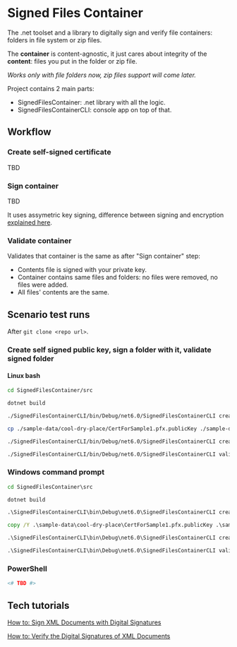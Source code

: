 # Signed Files Container

The .net toolset and a library to digitally sign and verify file containers: folders in file system or zip files.

The **container** is content-agnostic, it just cares about integrity of the **content**: files you put in the folder or zip file.

*Works only with file folders now, zip files support will come later.*

Project contains 2 main parts:
- SignedFilesContainer: .net library with all the logic.
- SignedFilesContainerCLI: console app on top of that.

## Workflow
### Create self-signed certificate
TBD

### Sign container
TBD

It uses assymetric key signing, difference between signing and encryption [explained here](https://stackoverflow.com/a/454069/1175698).

### Validate container
Validates that container is the same as after "Sign container" step:
- Contents file is signed with your private key.
- Container contains same files and folders: no files were removed, no files were added.
- All files' contents are the same.


## Scenario test runs

After `git clone <repo url>`.

### Create self signed public key, sign a folder with it, validate signed folder

#### Linux bash
```bash
cd SignedFilesContainer/src

dotnet build

./SignedFilesContainerCLI/bin/Debug/net6.0/SignedFilesContainerCLI create-certificate ./sample-data/cool-dry-place/CertForSample1.pfx --password Kuku --overwrite

cp ./sample-data/cool-dry-place/CertForSample1.pfx.publicKey ./sample-data

./SignedFilesContainerCLI/bin/Debug/net6.0/SignedFilesContainerCLI create-container ./sample-data/sample1/input ./sample-data/sample1/output --certificate ./sample-data/cool-dry-place/CertForSample1.pfx --password Kuku --overwrite

./SignedFilesContainerCLI/bin/Debug/net6.0/SignedFilesContainerCLI validate-container ./sample-data/sample1/output --public-key-file ./sample-data/CertForSample1.pfx.publicKey
```

### Windows command prompt
```cmd
cd SignedFilesContainer\src

dotnet build

.\SignedFilesContainerCLI\bin\Debug\net6.0\SignedFilesContainerCLI create-certificate .\sample-data\cool-dry-place\CertForSample1.pfx --password Kuku --overwrite

copy /Y .\sample-data\cool-dry-place\CertForSample1.pfx.publicKey .\sample-data

.\SignedFilesContainerCLI\bin\Debug\net6.0\SignedFilesContainerCLI create-container .\sample-data\sample1\input .\sample-data\sample1\output --certificate .\sample-data\cool-dry-place\CertForSample1.pfx --password Kuku --overwrite

.\SignedFilesContainerCLI\bin\Debug\net6.0\SignedFilesContainerCLI validate-container .\sample-data\sample1\output --public-key-file .\sample-data\CertForSample1.pfx.publicKey
```

### PowerShell
```PowerShell
<# TBD #>
```

## Tech tutorials
[How to: Sign XML Documents with Digital Signatures](https://learn.microsoft.com/en-us/dotnet/standard/security/how-to-sign-xml-documents-with-digital-signatures)

[How to: Verify the Digital Signatures of XML Documents](https://learn.microsoft.com/en-us/dotnet/standard/security/how-to-verify-the-digital-signatures-of-xml-documents)
